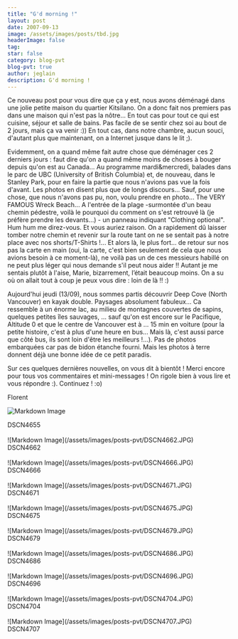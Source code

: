 ```yaml
---
title: "G'd morning !"
layout: post
date: 2007-09-13
image: /assets/images/posts/tbd.jpg
headerImage: false
tag:
star: false
category: blog-pvt
blog-pvt: true
author: jeglain
description: G'd morning !
---
```

Ce nouveau post pour vous dire que ça y est, nous avons déménagé
dans une jolie petite maison du quartier Kitsilano. On a donc fait nos
premiers pas dans une maison qui n'est pas la nôtre... En tout cas pour
tout ce qui est cuisine, séjour et salle de bains. Pas facile de se
sentir chez soi au bout de 2 jours, mais ça va venir :)) En tout cas,
dans notre chambre, aucun souci, d'autant plus que maintenant, on a
Internet jusque dans le lit ;).

Evidemment, on a quand même fait autre chose que déménager ces 2
derniers jours : faut dire qu'on a quand même moins de choses à bouger
depuis qu'on est au Canada... Au programme mardi&mercredi, balades dans
le parc de UBC (University of British Columbia) et, de nouveau, dans le
Stanley Park, pour en faire la partie que nous n'avions pas vue la fois
d'avant. Les photos en disent plus que de longs discours... Sauf, pour
une chose, que nous n'avons pas pu, non, voulu prendre en photo... The
VERY FAMOUS Wreck Beach... A l'entrée de la plage -surmontée d'un beau
chemin pédestre, voilà le pourquoi du comment on s'est retrouvé là
(je préfère prendre les devants...) - un panneau indiquant "Clothing
optional". Hum hum me direz-vous. Et vous auriez raison. On a rapidement
dû laisser tomber notre chemin et revenir sur la route tant on ne se
sentait pas à notre place avec nos shorts/T-Shirts !... Et alors là,
le plus fort... de retour sur nos pas la carte en main (oui, la carte,
c'est bien seulement de cela que nous avions besoin à ce moment-là),
ne voilà pas un de ces messieurs habillé on ne peut plus léger qui
nous demande s'il peut nous aider !! Autant je me sentais plutôt à
l'aise, Marie, bizarrement, l’était beaucoup moins. On a su où on
allait tout à coup je peux vous dire : loin de là !! :)

Aujourd'hui jeudi (13/09), nous sommes partis découvrir Deep Cove
(North Vancouver) en kayak double. Paysages absolument fabuleux... Ca
ressemble à un énorme lac, au milieu de montagnes couvertes de sapins,
quelques petites îles sauvages, ... sauf qu'on est encore sur le
Pacifique, Altitude 0 et que le centre de Vancouver est à ... 15 min en
voiture (pour la petite histoire, c'est à plus d'une heure en bus...
Mais là, c'est aussi parce que côté bus, ils sont loin d'être les
meilleurs !...). Pas de photos embarquées car pas de bidon étanche
fourni. Mais les photos à terre donnent déjà une bonne idée de ce
petit paradis.

Sur ces quelques dernières nouvelles, on vous dit à bientôt ! Merci
encore pour tous vos commentaires et mini-messages ! On rigole bien à
vous lire et vous répondre :). Continuez ! :o)

Florent

![Markdown Image](/assets/images/posts-pvt/DSCN4655.JPG)
<figcaption class="caption">DSCN4655</figcaption>
<br>
![Markdown Image](/assets/images/posts-pvt/DSCN4662.JPG)
<figcaption class="caption">DSCN4662</figcaption>
<br>
![Markdown Image](/assets/images/posts-pvt/DSCN4666.JPG)
<figcaption class="caption">DSCN4666</figcaption>
<br>
![Markdown Image](/assets/images/posts-pvt/DSCN4671.JPG)
<figcaption class="caption">DSCN4671</figcaption>
<br>
![Markdown Image](/assets/images/posts-pvt/DSCN4675.JPG)
<figcaption class="caption">DSCN4675</figcaption>
<br>
![Markdown Image](/assets/images/posts-pvt/DSCN4679.JPG)
<figcaption class="caption">DSCN4679</figcaption>
<br>
![Markdown Image](/assets/images/posts-pvt/DSCN4686.JPG)
<figcaption class="caption">DSCN4686</figcaption>
<br>
![Markdown Image](/assets/images/posts-pvt/DSCN4696.JPG)
<figcaption class="caption">DSCN4696</figcaption>
<br>
![Markdown Image](/assets/images/posts-pvt/DSCN4704.JPG)
<figcaption class="caption">DSCN4704</figcaption>
<br>
![Markdown Image](/assets/images/posts-pvt/DSCN4707.JPG)
<figcaption class="caption">DSCN4707</figcaption>
<br>
